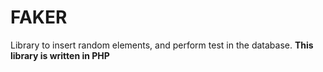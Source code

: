 # FAKER
Library to insert random elements, and perform test in the database.
**This library is written in PHP**
